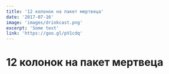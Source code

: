 ```yaml
---
title: '12 колонок на пакет мертвеца'
date: '2017-07-16'
image: 'images/drinkcast.png'
excerpt: 'Some text'
link: 'https://goo.gl/pV1cdq'
---
```


# 12 колонок на пакет мертвеца
